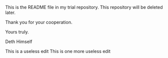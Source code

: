 This is the README file in my trial repository.
This repository will be deleted later. 

Thank you for your cooperation. 

Yours truly.

Deth Himself

This is a useless edit
This is one more useless edit 